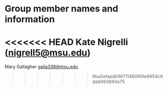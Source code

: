 # Group member names and information

<<<<<<< HEAD
Kate Nigrelli (nigrell5@msu.edu)
=======
Mary Gallagher galla338@msu.edu

>>>>>>> 6ba5efaadb9671146095fe9954c9ddd493840e75
